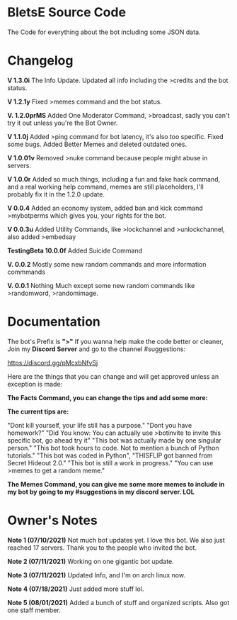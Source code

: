 # BletsE Source Code
The Code for everything about the bot including some JSON data.

# Changelog

**V 1.3.0i**
The Info Update. Updated all info including the >credits and the bot status.

**V 1.2.1y**
Fixed >memes command and the bot status.

**V. 1.2.0prMS**
Added One Moderator Command, >broadcast, sadly you can't try it out unless you're the Bot Owner.

**V 1.1.0j**
Added >ping command for bot latency, it's also too specific. Fixed some bugs. Added Better Memes and deleted outdated ones.

**V 1.0.01v**
Removed >nuke command because people might abuse in servers.

**V 1.0.0r**
Added so much things, including a fun and fake hack command, and a real working help command, memes are still placeholders, I'll probably fix it in the 1.2.0 update.

**V 0.0.4**
Added an economy system, added ban and kick command >mybotperms which gives you, your rights for the bot.

**V 0.0.3u**
Added Utility Commands, like >lockchannel and >unlockchannel, also added >embedsay

**TestingBeta 10.0.0f**
  Added Suicide Command

**V. 0.0.2**
Mostly some new random commands and more information commmands

**V. 0.0.1**
Nothing Much except some new random commands like >randomword, >randomimage.


# Documentation
The bot's Prefix is **">"**
If you wanna help make the code better or
cleaner, Join my **Discord Server** and go to the channel #suggestions:

https://discord.gg/pMcxbNfvSj


Here are the things that you can change and will get approved unless an exception is made:


**The Facts Command, you can change the tips and add some more:**

**The current tips are:**

"Dont kill yourself, your life still has a purpose."
"Dont you have homework?"
"Did You know: You can actually use >botinvite to invite this specific bot, go ahead try it"
"This bot was actually made by one singular person."
"This bot took hours to code. Not to mention a bunch of Python tutorials."
"This bot was coded in Python",
"THISFLIP got banned from Secret Hideout 2.0."
"This bot is still a work in progress."
"You can use >memes to get a random meme."


**The Memes Command, you can give me some more memes to include in my bot by going to my #suggestions in my discord server. LOL**


# Owner's Notes

**Note 1 (07/10/2021)**
Not much bot updates yet. I love this bot. We also just reached 17 servers. Thank you to the people who invited the bot.

**Note 2 (07/11/2021)**
Working on one gigantic bot update.

**Note 3 (07/11/2021)**
Updated Info, and I'm on arch linux now.

**Note 4 (07/18/2021)**
Just added more stuff lol.

**Note 5 (08/01/2021)**
Added a bunch of stuff and organized scripts. Also got one staff member.